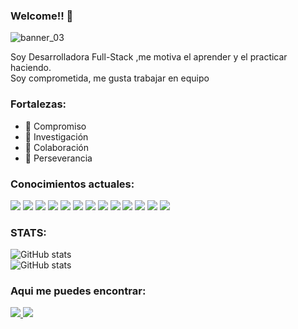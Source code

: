 ### Welcome!! 👋
![banner_03](https://github.com/E-Vivanco/e-vivanco/assets/111080652/b3254b53-ca48-4ae4-a4a0-81e11c3f7947)
<!--
**E-Vivanco/e-vivanco** is a ✨ _special_ ✨ repository because its `README.md` (this file) appears on your GitHub profile.
-->
Soy Desarrolladora Full-Stack ,me motiva el aprender y el practicar haciendo.<br>
Soy comprometida, me gusta trabajar en equipo
### Fortalezas:
- 🔭 Compromiso
- 🌱 Investigación
- 👯 Colaboración
- 🌱 Perseverancia

### Conocimientos actuales:
<div>
<img src = "https://img.shields.io/badge/-HTML5-E34F26?style=flat&logo=html5&logoColor=white"> 
<img src = "https://img.shields.io/badge/-CSS3-1572B6?style=flat&logo=css3&logoColor=white">
<img src="https://img.shields.io/badge/-Bootstrap-563D7C?style=flat&logo=bootstrap&logoColor=white">
<img src="https://img.shields.io/badge/-JavaScript-eed718?style=flat&logo=javascript&logoColor=ffffff">
<img src="https://img.shields.io/badge/-React-000000?style=flat&logo=react&logoColor=00c8ff">
<img src="https://img.shields.io/badge/-MySQL-F29111?style=flat&logo=mysql&logoColor=FFFFFF">
<img src="https://img.shields.io/badge/-Node.js-3C873A?style=flat&logo=Node.js&logoColor=white">
<img src="http://img.shields.io/badge/-Git-F1502F?style=flat&logo=git&logoColor=FFFFFF">
<img src="http://img.shields.io/badge/-VS%20Code-007ACC?style=flat&logo=visual%20studio%20code&logoColor=white">
<img src="http://img.shields.io/badge/-Vercel-black?style=flat&logo=vercel&logoColor=white">
<img src="https://img.shields.io/badge/-Python-black?style=flat&logo=python&logoColor=white"> 
<img src="https://img.shields.io/badge/-Flask-black?style=flat&logo=flask&logoColor=white"> 
 <img src="https://img.shields.io/badge/-SQLAlchemy-black?style=flat&logo=sqlalchemy&logoColor=white"> 
</div>

### STATS:
![GitHub stats](https://github-readme-stats.vercel.app/api?username=e-vivanco&show_icons=true&hide_border=true&theme=dracula)<br>
![GitHub stats](https://github-readme-stats.vercel.app/api/top-langs/?username=e-vivanco&amp;layout=compact&amp;theme=dracula)

### Aqui me puedes encontrar:
<div>
<a href="https://github.com/E-Vivanco">
<img src="http://img.shields.io/badge/-Github-000000?style=flat&logo=github&logoColor=FFFFFF">
</a>
<a href="https://www.linkedin.com/in/elsa-beltran-vivanco-6a004030">
<img src="https://img.shields.io/badge/-Linkedin-black?style=flat&logo=linkedin&logoColor=white"> 
</a>
</div>

